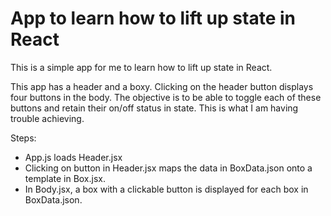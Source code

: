 # App to learn how to lift up state in React

This is a simple app for me to learn how to lift up state in React.

This app has a header and a boxy. Clicking on the header button displays four buttons in the body. The objective is to be able to toggle each of these buttons and retain their on/off status in state. This is what I am having trouble achieving.

Steps:
- App.js loads Header.jsx
- Clicking on button in Header.jsx maps the data in BoxData.json onto a template in Box.jsx.
- In Body.jsx, a box with a clickable button is displayed for each box in BoxData.json.

